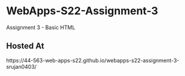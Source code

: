 # WebApps-S22-Assignment-3
Assignment 3 - Basic HTML

<h2>Hosted At</h2>
https://44-563-web-apps-s22.github.io/webapps-s22-assignment-3-srujan0403/